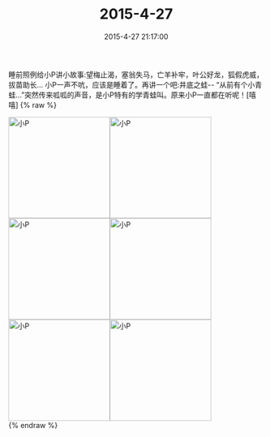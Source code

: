 ﻿---
title: 2015-4-27
date: 2015-4-27 21:17:00
tags:
categories: 妈妈
---
睡前照例给小P讲小故事:望梅止渴，塞翁失马，亡羊补牢，叶公好龙，狐假虎威，拔苗助长…
小P一声不吭，应该是睡着了。再讲一个吧:井底之蛙--
“从前有个小青蛙…”突然传来呱呱的声音，是小P特有的学青蛙叫。原来小P一直都在听呢！[嘻嘻]
{% raw %}
<div style="width:500 px">
<div style="float:left; width:100 px"><img src="/images/微信图片_20171011092433.jpg" width="200" alt="小P"></div>
<div style="float:left; width:100 px"><img src="/images/微信图片_20171011092452.jpg" width="200" alt="小P"></div>
<div style="float:left; width:100 px"><img src="/images/微信图片_20171011092501.jpg" width="200" alt="小P"></div>
<div style="float:left; width:100 px"><img src="/images/微信图片_20171011092510.jpg" width="200" alt="小P"></div>
<div style="float:left; width:100 px"><img src="/images/微信图片_20171011092520.jpg" width="200" alt="小P"></div>
<div style="float:left; width:100 px"><img src="/images/微信图片_20171011092529.jpg" width="200" alt="小P"></div>
<div style="clear:both"></div>
</div>
{% endraw %}